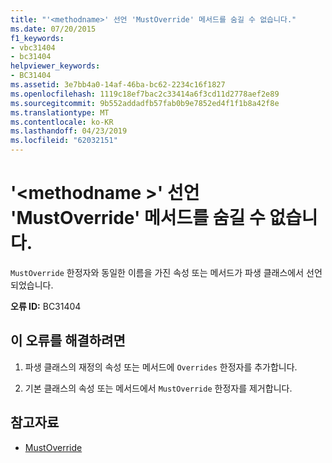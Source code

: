 ```yaml
---
title: "'<methodname>' 선언 'MustOverride' 메서드를 숨길 수 없습니다."
ms.date: 07/20/2015
f1_keywords:
- vbc31404
- bc31404
helpviewer_keywords:
- BC31404
ms.assetid: 3e7bb4a0-14af-46ba-bc62-2234c16f1827
ms.openlocfilehash: 1119c18ef7bac2c33414a6f3cd11d2778aef2e89
ms.sourcegitcommit: 9b552addadfb57fab0b9e7852ed4f1f1b8a42f8e
ms.translationtype: MT
ms.contentlocale: ko-KR
ms.lasthandoff: 04/23/2019
ms.locfileid: "62032151"
---
```

# <a name="methodname-cannot-shadow-a-method-declared-mustoverride"></a>'\<methodname >' 선언 'MustOverride' 메서드를 숨길 수 없습니다.
`MustOverride` 한정자와 동일한 이름을 가진 속성 또는 메서드가 파생 클래스에서 선언되었습니다.  
  
 **오류 ID:** BC31404  
  
## <a name="to-correct-this-error"></a>이 오류를 해결하려면  
  
1. 파생 클래스의 재정의 속성 또는 메서드에 `Overrides` 한정자를 추가합니다.  
  
2. 기본 클래스의 속성 또는 메서드에서 `MustOverride` 한정자를 제거합니다.  
  
## <a name="see-also"></a>참고자료

- [MustOverride](../../visual-basic/language-reference/modifiers/mustoverride.md)
